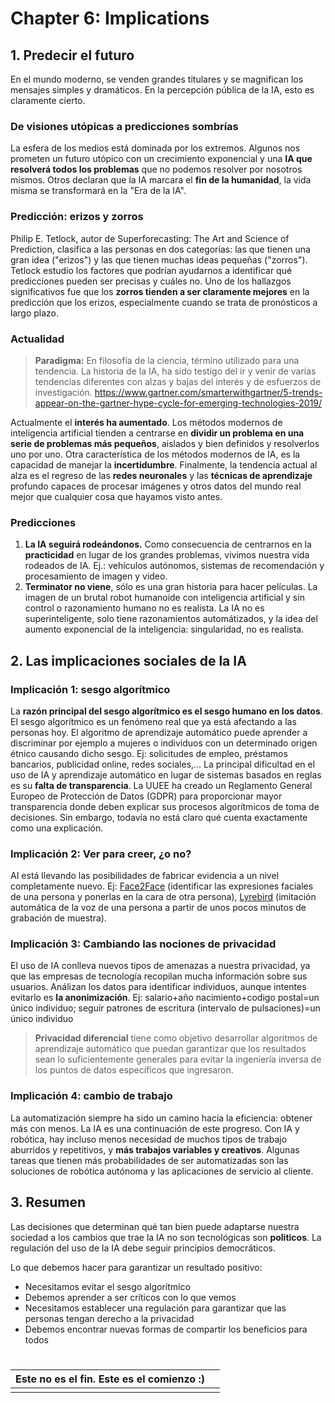 # Chapter 6: Implications


## 1. Predecir el futuro
En el mundo moderno, se venden grandes titulares y se magnifican los mensajes simples y dramáticos. En la percepción pública de la IA, esto es claramente cierto. 

### De visiones utópicas a predicciones sombrías
La esfera de los medios está dominada por los extremos. Algunos nos prometen un futuro utópico con un crecimiento exponencial y una **IA que resolverá todos los problemas** que no podemos resolver por nosotros mismos. Otros declaran que la IA marcara el **fin de la humanidad**, la vida misma se transformará en la "Era de la IA".

### Predicción: erizos y zorros
Philip E. Tetlock, autor de Superforecasting: The Art and Science of Prediction, clasifica a las personas en dos categorías: las que tienen una gran idea ("erizos") y las que tienen muchas ideas pequeñas ("zorros"). Tetlock  estudio los factores que podrían ayudarnos a identificar qué predicciones pueden ser precisas y cuáles no. Uno de los hallazgos significativos fue que los  **zorros tienden a ser claramente mejores** en la predicción que los erizos, especialmente cuando se trata de pronósticos a largo plazo.

### Actualidad
> **Paradigma:** En filosofía de la ciencia, término utilizado para una tendencia. La historia de la IA, ha sido testigo del ir y venir de varias tendencias diferentes con alzas y bajas del interés y de esfuerzos de investigación. 
https://www.gartner.com/smarterwithgartner/5-trends-appear-on-the-gartner-hype-cycle-for-emerging-technologies-2019/


Actualmente el **interés ha aumentado**. Los métodos modernos de inteligencia artificial tienden a centrarse en **dividir un problema en una serie de problemas más pequeños**, aislados y bien definidos y resolverlos uno por uno. 
Otra característica de los métodos modernos de IA, es la capacidad de manejar la **incertidumbre**. 
Finalmente, la tendencia actual al alza es el regreso de las **redes neuronales** y las **técnicas de aprendizaje** profundo capaces de procesar imágenes y otros datos del mundo real mejor que cualquier cosa que hayamos visto antes.


### Predicciones

 1. **La IA seguirá rodeándonos.**
 Como consecuencia de centrarnos en la **practicidad** en lugar de los grandes problemas, vivimos
    nuestra vida rodeados de IA. Ej.: vehículos autónomos, sistemas de recomendación y procesamiento de imagen y video.
 2. **Terminator no viene**, sólo es una gran historia para hacer películas.
La imagen de un brutal robot humanoide con inteligencia artificial y sin control o razonamiento humano no es realista. La IA no es superinteligente, solo tiene razonamientos automátizados, y la idea del aumento exponencial de la inteligencia: singularidad, no es realista.


## 2. Las implicaciones sociales de la IA

### Implicación 1: sesgo algorítmico
La **razón principal del sesgo algorítmico es el sesgo humano en los datos**. El sesgo algorítmico es un fenómeno real que ya está afectando a las personas hoy. El algoritmo de aprendizaje automático puede aprender a discriminar por ejemplo a mujeres o individuos con un determinado origen étnico causando dicho sesgo.
Ej: solicitudes de empleo, préstamos bancarios, publicidad online, redes sociales,...
La principal dificultad en el uso de IA y aprendizaje automático en lugar de sistemas basados ​​en reglas es su **falta de transparencia**. La UUEE ha creado un Reglamento General Europeo de Protección de Datos (GDPR) para proporcionar mayor transparencia donde deben explicar sus procesos algorítmicos de toma de decisiones. Sin embargo, todavía no está claro qué cuenta exactamente como una explicación.

###  Implicación 2: Ver para creer, ¿o no?
AI está llevando las posibilidades de fabricar evidencia a un nivel completamente nuevo.
Ej: [Face2Face](https://www.youtube.com/watch?v=ohmajJTcpNk) (identificar las expresiones faciales de una persona y ponerlas en la cara de otra persona), [Lyrebird](https://lyrebird.ai/) (imitación automática de la voz de una persona a partir de unos pocos minutos de grabación de muestra).

### Implicación 3: Cambiando las nociones de privacidad
El uso de IA conlleva nuevos tipos de amenazas a nuestra privacidad, ya que las empresas de tecnología recopilan mucha información sobre sus usuarios. 
Análizan los datos para identificar individuos, aunque intentes evitarlo es **la anonimización**.
Ej: salario+año nacimiento+codigo postal=un único individuo; seguir patrones de escritura (intervalo de pulsaciones)=un único individuo 

> **Privacidad diferencial** tiene como objetivo desarrollar algoritmos de
> aprendizaje automático que puedan garantizar que los resultados sean
> lo suficientemente generales para evitar la ingeniería inversa de los
> puntos de datos específicos que ingresaron.

### Implicación 4: cambio de trabajo
La automatización siempre ha sido un camino hacia la eficiencia: obtener más con menos. La IA es una continuación de este progreso. Con IA y robótica, hay incluso menos necesidad de muchos tipos de trabajo aburridos y repetitivos, y **más trabajos variables y creativos**.
Algunas tareas que tienen más probabilidades de ser automatizadas son las soluciones de robótica autónoma y las aplicaciones de servicio al cliente.

## 3. Resumen
Las decisiones que determinan qué tan bien puede adaptarse nuestra sociedad a los cambios que trae la IA no son tecnológicas son **politicos**. La regulación del uso de la IA debe seguir principios democráticos.

Lo que debemos hacer para garantizar un resultado positivo:
-   Necesitamos evitar el sesgo algorítmico
-   Debemos aprender a ser críticos con lo que vemos
-   Necesitamos establecer una regulación para garantizar que las personas tengan derecho a la privacidad
-  Debemos  encontrar nuevas formas de compartir los beneficios para todos

# 



|Este no es el fin. Este es el comienzo :)|  |
|---------------------------------------|--|
|                                       |  |


